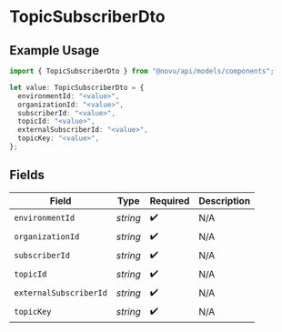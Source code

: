 # TopicSubscriberDto

## Example Usage

```typescript
import { TopicSubscriberDto } from "@novu/api/models/components";

let value: TopicSubscriberDto = {
  environmentId: "<value>",
  organizationId: "<value>",
  subscriberId: "<value>",
  topicId: "<value>",
  externalSubscriberId: "<value>",
  topicKey: "<value>",
};
```

## Fields

| Field                  | Type                   | Required               | Description            |
| ---------------------- | ---------------------- | ---------------------- | ---------------------- |
| `environmentId`        | *string*               | :heavy_check_mark:     | N/A                    |
| `organizationId`       | *string*               | :heavy_check_mark:     | N/A                    |
| `subscriberId`         | *string*               | :heavy_check_mark:     | N/A                    |
| `topicId`              | *string*               | :heavy_check_mark:     | N/A                    |
| `externalSubscriberId` | *string*               | :heavy_check_mark:     | N/A                    |
| `topicKey`             | *string*               | :heavy_check_mark:     | N/A                    |